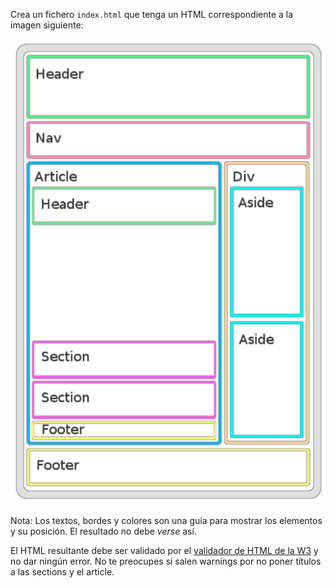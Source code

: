 Crea un fichero `index.html` que tenga un HTML correspondiente a la imagen siguiente:

![Estructura HTML](./estructura.png)

Nota: Los textos, bordes y colores son una guia para mostrar los elementos y su posición. El resultado no debe _verse_ así.

El HTML resultante debe ser validado por el [validador de HTML de la W3](https://validator.w3.org/#validate_by_input) y no dar ningún error. No te preocupes si salen warnings por no poner títulos a las sections y el article.
